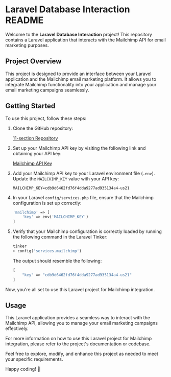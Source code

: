 # Laravel Database Interaction README

Welcome to the **Laravel Database Interaction** project! This repository contains a Laravel application that interacts with the Mailchimp API for email marketing purposes.

## Project Overview

This project is designed to provide an interface between your Laravel application and the Mailchimp email marketing platform. It allows you to integrate Mailchimp functionality into your application and manage your email marketing campaigns seamlessly.

## Getting Started

To use this project, follow these steps:

1. Clone the GitHub repository:

    [11-section Repository](https://github.com/victor90braz/11-section.git)

2. Set up your Mailchimp API key by visiting the following link and obtaining your API key:

    [Mailchimp API Key](https://us21.admin.mailchimp.com/account/api/)

3. Add your Mailchimp API key to your Laravel environment file (`.env`). Update the `MAILCHIMP_KEY` value with your API key:

    ```dotenv
    MAILCHIMP_KEY=cdb9d6462fd76f4dda9277ad935134a4-us21
    ```

4. In your Laravel `config/services.php` file, ensure that the Mailchimp configuration is set up correctly:

    ```php
    'mailchimp' => [
        'key' => env('MAILCHIMP_KEY')
    ]
    ```

5. Verify that your Mailchimp configuration is correctly loaded by running the following command in the Laravel Tinker:

    ```php
    tinker
    > config('services.mailchimp')
    ```

    The output should resemble the following:

    ```php
    [
        "key" => "cdb9d6462fd76f4dda9277ad935134a4-us21"
    ]
    ```

Now, you're all set to use this Laravel project for Mailchimp integration.

## Usage

This Laravel application provides a seamless way to interact with the Mailchimp API, allowing you to manage your email marketing campaigns effectively.

For more information on how to use this Laravel project for Mailchimp integration, please refer to the project's documentation or codebase.

Feel free to explore, modify, and enhance this project as needed to meet your specific requirements.

Happy coding! 🚀
